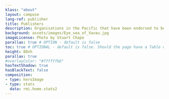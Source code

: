 ```yaml
---
klass: "about"
layout: compose
lang-ref: publisher
title: Publishers
description: Organisations in the Pacific that have been endorsed to be data publishers
background: assets/images/Eye_sea_of_Vavau.jpg
imageLicense: Photo by Stuart Chape
parallax: true # OPTION - default is false
toc: true # OPTIONAL - default is false. Should the page have a Table of Contents
height: 80vh
parallax: true
#overlayColor: "#ffffffbb"
hasTextShadow: true
hasBlackText: false
composition:
- type: heroImage
- type: stats
  data: rmi.home.stats2
---
```

